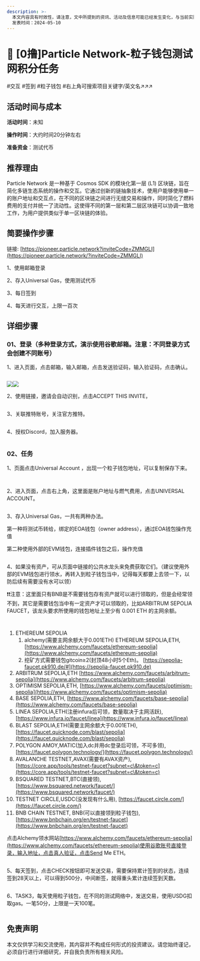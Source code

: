 ```yaml
---
description: >-
  本文内容具有时效性，请注意，文中所提到的资讯、活动及信息可能已经发生变化，与当前实际情况有所不同。我们建议您在做出任何决策之前，始终进行自主研究和验证。
  发表时间：2024-05-10
---
```


# 💛 \[0撸]Particle Network-粒子钱包测试网积分任务

\#交互 #签到 #粒子钱包 #右上角可搜索项目关键字/英文名↗↗↗

## 活动时间与成本 <a href="#huo-dong-shi-jian-yu-cheng-ben" id="huo-dong-shi-jian-yu-cheng-ben"></a>

**活动时间**：未知

**操作时间**：大约时间20分钟左右

**准备资金**：测试代币

## 推荐理由 <a href="#tui-jian-li-you" id="tui-jian-li-you"></a>

Particle Network 是一种基于 Cosmos SDK 的模块化第一层 (L1) 区块链，旨在简化多链生态系统的操作和交互。它通过创新的链抽象技术，使用户能够使用单一的账户地址和交互点，在不同的区块链之间进行无缝交易和操作，同时简化了燃料费用的支付并统一了流动性。这使得不同的第一层和第二层区块链可以协调一致地工作，为用户提供类似于单一区块链的体验。

## 简要操作步骤 <a href="#jian-yao-cao-zuo-bu-zhou" id="jian-yao-cao-zuo-bu-zhou"></a>

链接: [https://pioneer.particle.network?inviteCode=ZMMGLI](https://pioneer.particle.network/?inviteCode=ZMMGLI)

1、使用邮箱登录

2、存入Universal Gas，使用测试代币

3、每日签到

4、每天进行交互，上限一百次

## 详细步骤 <a href="#xiang-xi-bu-zhou" id="xiang-xi-bu-zhou"></a>

### **01、登录（多种登录方式，演示使用谷歌邮箱。注意：不同登录方式会创建不同账号）**

1、进入页面，点击邮箱，输入邮箱，点击发送验证码，输入验证码，点击确认。

<figure><img src="../../.gitbook/assets/image (430).png" alt=""><figcaption></figcaption></figure>

![](<../../.gitbook/assets/image (431).png>)![](<../../.gitbook/assets/image (432).png>)

2、使用链接，邀请会自动识别，点击ACCEPT THIS INVITE，

<figure><img src="../../.gitbook/assets/image (433).png" alt=""><figcaption></figcaption></figure>

3、关联推特账号，关注官方推特。

<figure><img src="../../.gitbook/assets/image (434).png" alt=""><figcaption></figcaption></figure>

4、授权Discord，加入服务器。

<figure><img src="../../.gitbook/assets/image (435).png" alt=""><figcaption></figcaption></figure>

### **02、任务**

1、页面点击Universal Account ，出现一个粒子钱包地址，可以复制保存下来。

<figure><img src="../../.gitbook/assets/image (13).png" alt=""><figcaption></figcaption></figure>

<figure><img src="../../.gitbook/assets/image (1) (1) (1) (1) (1) (1) (1) (1).png" alt=""><figcaption></figcaption></figure>

2、进入页面，点击右上角，这里面是账户地址与燃气费用，点击UNIVERSAL ACCOUNT。

<figure><img src="../../.gitbook/assets/image (2) (1) (1) (1) (1) (1).png" alt=""><figcaption></figcaption></figure>

3、存入Universal Gas，一共有两种办法。

第一种将测试币转给，绑定的EOA钱包（owner address），通过EOA钱包操作充值

第二种使用外部的EVM钱包，连接插件钱包之后，操作充值

<figure><img src="../../.gitbook/assets/image (3) (1) (1) (1) (1) (1).png" alt=""><figcaption></figcaption></figure>

4、如果没有资产，可从页面中链接的公共水龙头来免费获取它们。（建议使用外部的EVM钱包进行领水，再转入到粒子钱包当中，记得每天都要上去领一下，以防后续有需要没有水可以领）

❗❗注意：这里面只有BNB是不需要钱包存有资产就可以进行领取的，但是会经常领不到，其它是需要钱包当中有一定资产才可以领取的，比如ARBITRUM SEPOLIA FAUCET，该龙头要求所使用的钱包地址上至少有 0.001 ETH 的主网余额。

<figure><img src="../../.gitbook/assets/image (4) (1) (1) (1).png" alt=""><figcaption></figcaption></figure>

<figure><img src="../../.gitbook/assets/image (5) (1) (1).png" alt=""><figcaption></figcaption></figure>

1. ETHEREUM SEPOLIA
   1. alchemy(需要主网余额大于0.001ETH) ETHEREUM SEPOLIA,ETH, [https://www.alchemy.com/faucets/ethereum-sepolia](https://www.alchemy.com/faucets/ethereum-sepolia)
   2. 挖矿方式需要钱包gitcoin≥2(封顶48小时5个Eth)。 [https://sepolia-faucet.pk910.de/#](https://sepolia-faucet.pk910.de)
2. ARBITRUM SEPOLIA,ETH [https://www.alchemy.com/faucets/arbitrum-sepolia](https://www.alchemy.com/faucets/arbitrum-sepolia)
3. OPTIMISM SEPOLIA,ETH, [https://www.alchemy.com/faucets/optimism-sepolia](https://www.alchemy.com/faucets/optimism-sepolia)
4. BASE SEPOLIA,ETH, [https://www.alchemy.com/faucets/base-sepolia](https://www.alchemy.com/faucets/base-sepolia)
5. LINEA SEPOLIA,ETH(注册infura后可领，数量取决于主网活跃), [https://www.infura.io/faucet/linea](https://www.infura.io/faucet/linea)
6. BLAST SEPOLIA,ETH(需要主网余额大于0.001ETH), [https://faucet.quicknode.com/blast/sepolia](https://faucet.quicknode.com/blast/sepolia)
7. POLYGON AMOY,MATIC(加入dc并用dc登录后可领，不可多领), [https://faucet.polygon.technology/](https://faucet.polygon.technology/)
8. AVALANCHE TESTNET,AVAX(需要有AVAX资产), [https://core.app/tools/testnet-faucet?subnet=c\&token=c](https://core.app/tools/testnet-faucet?subnet=c\&token=c)
9. BSQUARED TESTNET,BTC(直接领), [https://www.bsquared.network/faucet/](https://www.bsquared.network/faucet/)
10. TESTNET CIRCLE,USDC(没发现有什么用), [https://faucet.circle.com/](https://faucet.circle.com/)
11. BNB CHAIN TESTNET, BNB(可以直接领到粒子钱包), [https://www.bnbchain.org/en/testnet-faucet](https://www.bnbchain.org/en/testnet-faucet)

点击Alchemy领水网站[https://www.alchemy.com/faucets/ethereum-sepolia](https://www.alchemy.com/faucets/ethereum-sepolia)使用谷歌账号直接登录，输入地址，点击真人验证，点击Send Me ETH。

<figure><img src="../../.gitbook/assets/image (6) (1) (1).png" alt=""><figcaption></figcaption></figure>

5、每天签到，点击CHECK按钮即可发送交易，需要保持累计签到的状态，连续签到28天以上，可以得到500分，中间断签，就得重头累计连续签到天数。

<figure><img src="../../.gitbook/assets/image (7) (1).png" alt=""><figcaption></figcaption></figure>

6、TASK3，每天使用粒子钱包，在不同的测试网络中，发送交易，使用USDG扣取gas。一笔50分，上限是一天100笔。

<figure><img src="../../.gitbook/assets/image (8) (1).png" alt=""><figcaption></figcaption></figure>

## 免责声明 <a href="#mian-ze-sheng-ming" id="mian-ze-sheng-ming"></a>

本文仅供学习和交流使用，其内容并不构成任何形式的投资建议。请您始终谨记，必须自行进行详细研究，并自我负责所有相关风险。
